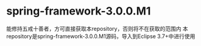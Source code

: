 # spring-framework-3.0.0.M1
能修持五戒十善者，方可直接获取本repository，否则将不在获取的范围内
本repository是spring-framework-3.0.0.M1源码，导入到Eclipse 3.7+中进行使用
